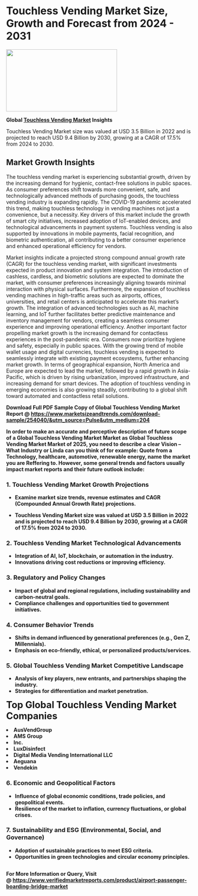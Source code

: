 <H1>Touchless Vending Market Size, Growth and Forecast from 2024 - 2031</H1><img class="aligncenter size-medium wp-image-584254" src="https://thirdeyenews.in/wp-content/uploads/2024/09/Global-Market-Research-300x168.jpeg" alt="" width="300" height="168" /><p><strong>Global&nbsp;<a href="https://www.marketsizeandtrends.com/download-sample/254040/&amp;utm_source=Pulse&amp;utm_medium=204">Touchless Vending Market</a> Insights</strong></p><p>Touchless Vending Market size was valued at USD 3.5 Billion in 2022 and is projected to reach USD 9.4 Billion by 2030, growing at a CAGR of 17.5% from 2024 to 2030.</p><p><h2>Market Growth Insights</h2> <p>The touchless vending market is experiencing substantial growth, driven by the increasing demand for hygienic, contact-free solutions in public spaces. As consumer preferences shift towards more convenient, safe, and technologically advanced methods of purchasing goods, the touchless vending industry is expanding rapidly. The COVID-19 pandemic accelerated this trend, making touchless technology in vending machines not just a convenience, but a necessity. Key drivers of this market include the growth of smart city initiatives, increased adoption of IoT-enabled devices, and technological advancements in payment systems. Touchless vending is also supported by innovations in mobile payments, facial recognition, and biometric authentication, all contributing to a better consumer experience and enhanced operational efficiency for vendors.</p> <p><strong></strong></p> <p>Market insights indicate a projected strong compound annual growth rate (CAGR) for the touchless vending market, with significant investments expected in product innovation and system integration. The introduction of cashless, cardless, and biometric solutions are expected to dominate the market, with consumer preferences increasingly aligning towards minimal interaction with physical surfaces. Furthermore, the expansion of touchless vending machines in high-traffic areas such as airports, offices, universities, and retail centers is anticipated to accelerate this market’s growth. The integration of advanced technologies such as AI, machine learning, and IoT further facilitates better predictive maintenance and inventory management for vendors, creating a seamless consumer experience and improving operational efficiency. Another important factor propelling market growth is the increasing demand for contactless experiences in the post-pandemic era. Consumers now prioritize hygiene and safety, especially in public spaces. With the growing trend of mobile wallet usage and digital currencies, touchless vending is expected to seamlessly integrate with existing payment ecosystems, further enhancing market growth. In terms of geographical expansion, North America and Europe are expected to lead the market, followed by a rapid growth in Asia-Pacific, which is driven by rising urbanization, improved infrastructure, and increasing demand for smart devices. The adoption of touchless vending in emerging economies is also growing steadily, contributing to a global shift toward automated and contactless retail solutions. <p><strong></p><p><span class=""><strong>Download Full PDF Sample Copy of Global Touchless Vending Market Report</strong> @ <a href="https://www.marketsizeandtrends.com/download-sample/254040/&amp;utm_source=Pulse&amp;utm_medium=204" target="_blank">https://www.marketsizeandtrends.com/download-sample/254040/&amp;utm_source=Pulse&amp;utm_medium=204</a></span></p><p>In order to make an accurate and perceptive description of future scope of a Global&nbsp;Touchless Vending Market Market as Global&nbsp;Touchless Vending Market Market of 2025, you need to describe a clear Vision &ndash; What Industry or Linda can you think of for example: Quote from a Technology, healthcare, automotive, renewable energy, name the market you are Reffering to. However, some general trends and factors usually impact market reports and their future outlook include:</p><h3>1.&nbsp;<strong>Touchless Vending Market Growth Projections</strong></h3><ul><li>Examine market size trends, revenue estimates and CAGR (Compounded Annual Growth Rate) projections.</li><li><p>Touchless Vending Market size was valued at USD 3.5 Billion in 2022 and is projected to reach USD 9.4 Billion by 2030, growing at a CAGR of 17.5% from 2024 to 2030.</p></li></ul><h3>2.&nbsp;<strong>Touchless Vending Market Technological Advancements</strong></h3><ul><li>Integration of AI, IoT, blockchain, or automation in the industry.</li><li>Innovations driving cost reductions or improving efficiency.</li></ul><h3>3.&nbsp;<strong>Regulatory and Policy Changes</strong></h3><ul><li>Impact of global and regional regulations, including sustainability and carbon-neutral goals.</li><li>Compliance challenges and opportunities tied to government initiatives.</li></ul><h3>4.&nbsp;<strong>Consumer Behavior Trends</strong></h3><ul><li>Shifts in demand influenced by generational preferences (e.g., Gen Z, Millennials).</li><li>Emphasis on eco-friendly, ethical, or personalized products/services.</li></ul><h3>5.&nbsp;<strong>Global Touchless Vending Market Competitive Landscape</strong></h3><ul><li>Analysis of key players, new entrants, and partnerships shaping the industry.</li><li>Strategies for differentiation and market penetration.</li></ul><p data-pm-slice="1 1 []"><span style="color: inherit; font-family: inherit; font-size: 25px;">Top Global Touchless Vending Market Companies</span></p><div class="" data-test-id=""><p><li>AusVendGroup</li><li> AMS Group</li><li> Inc.</li><li> LuxDisinfect</li><li> Digital Media Vending International LLC</li><li> Aeguana</li><li> Vendekin</li></p></div><h3>6.&nbsp;<strong>Economic and Geopolitical Factors</strong></h3><ul><li>Influence of global economic conditions, trade policies, and geopolitical events.</li><li>Resilience of the market to inflation, currency fluctuations, or global crises.</li></ul><h3>7.&nbsp;<strong>Sustainability and ESG (Environmental, Social, and Governance)</strong></h3><ul><li>Adoption of sustainable practices to meet ESG criteria.</li><li>Opportunities in green technologies and circular economy principles.</li></ul><h2><strong style="font-size: 14px;">For More Information or Query, Visit @&nbsp;</strong><a style="background-color: #ffffff; font-size: 14px;" href="https://www.marketsizeandtrends.com/report/touchless-vending-market/" target="_blank">https://www.verifiedmarketreports.com/product/airport-passenger-boarding-bridge-market</a></h2>
